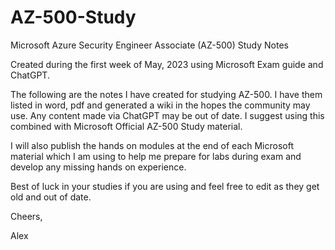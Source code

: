 # AZ-500-Study
Microsoft Azure Security Engineer Associate (AZ-500) Study Notes

Created during the first week of May, 2023 using Microsoft Exam guide and ChatGPT. 

The following are the notes I have created for studying AZ-500. I have them listed in word, pdf and generated a wiki in the hopes the community may use. Any content made via ChatGPT may be out of date.
I suggest using this combined with Microsoft Official AZ-500 Study material. 

I will also publish the hands on modules at the end of each Microsoft material which I am using to help me prepare for labs during exam and develop any missing hands on experience.

Best of luck in your studies if you are using and feel free to edit as they get old and out of date.

Cheers,

Alex
